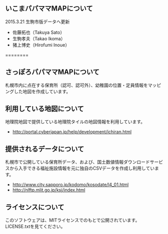 ## いこまパパママMAPについて

2015.3.21
生駒市版データへ更新
- 佐藤拓也（Takuya Sato）
- 生駒孝夫（Takao Ikoma）
- 猪上博史（Hirofumi Inoue）

========

## さっぽろパパママMAPについて

札幌市内に点在する保育所（認可、認可外）、幼稚園の位置・定員情報をマッピングした地図を作成しています。

## 利用している地図について

地理院地図で提供している地理院タイルの地図情報を利用しています。

- http://portal.cyberjapan.jp/help/development/ichiran.html

## 提供されるデータについて

札幌市で公開している保育所データ、および、国土数値情報ダウンロードサービスから入手できる福祉施設情報を元に独自のCSVデータを作成し利用しています。

- http://www.city.sapporo.jp/kodomo/kosodate/l4_01.html
- http://nlftp.mlit.go.jp/ksj/index.html

## ライセンスについて

このソフトウェアは、MITライセンスでのもとで公開されています。LICENSE.txtを見てください。

